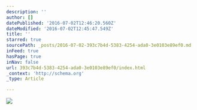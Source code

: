 ```yaml
---
description: ''
author: []
datePublished: '2016-07-02T12:46:20.560Z'
dateModified: '2016-07-02T12:45:47.549Z'
title: ''
starred: true
sourcePath: _posts/2016-07-02-393c7b4d-5383-4254-ada0-3e0103e89ef0.md
inFeed: true
hasPage: true
inNav: false
url: 393c7b4d-5383-4254-ada0-3e0103e89ef0/index.html
_context: 'http://schema.org'
_type: Article

---
```

![](https://the-grid-user-content.s3-us-west-2.amazonaws.com/8242c2bd-e3ba-4099-b0fa-c53caf9f3419.jpg)